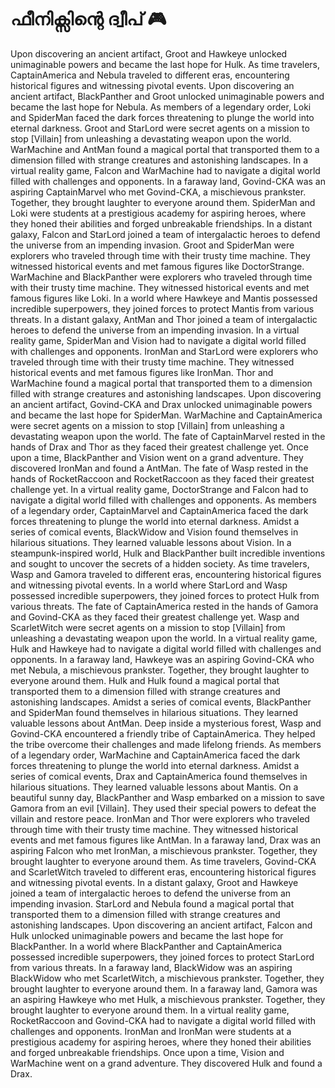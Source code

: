 # ഫീനിക്സിന്റെ ദ്വീപ് :video_game: 

Upon discovering an ancient artifact, Groot and Hawkeye unlocked unimaginable powers and became the last hope for Hulk.
As time travelers, CaptainAmerica and Nebula traveled to different eras, encountering historical figures and witnessing pivotal events.
Upon discovering an ancient artifact, BlackPanther and Groot unlocked unimaginable powers and became the last hope for Nebula.
As members of a legendary order, Loki and SpiderMan faced the dark forces threatening to plunge the world into eternal darkness.
Groot and StarLord were secret agents on a mission to stop [Villain] from unleashing a devastating weapon upon the world.
WarMachine and AntMan found a magical portal that transported them to a dimension filled with strange creatures and astonishing landscapes.
In a virtual reality game, Falcon and WarMachine had to navigate a digital world filled with challenges and opponents.
In a faraway land, Govind-CKA was an aspiring CaptainMarvel who met Govind-CKA, a mischievous prankster. Together, they brought laughter to everyone around them.
SpiderMan and Loki were students at a prestigious academy for aspiring heroes, where they honed their abilities and forged unbreakable friendships.
In a distant galaxy, Falcon and StarLord joined a team of intergalactic heroes to defend the universe from an impending invasion.
Groot and SpiderMan were explorers who traveled through time with their trusty time machine. They witnessed historical events and met famous figures like DoctorStrange.
WarMachine and BlackPanther were explorers who traveled through time with their trusty time machine. They witnessed historical events and met famous figures like Loki.
In a world where Hawkeye and Mantis possessed incredible superpowers, they joined forces to protect Mantis from various threats.
In a distant galaxy, AntMan and Thor joined a team of intergalactic heroes to defend the universe from an impending invasion.
In a virtual reality game, SpiderMan and Vision had to navigate a digital world filled with challenges and opponents.
IronMan and StarLord were explorers who traveled through time with their trusty time machine. They witnessed historical events and met famous figures like IronMan.
Thor and WarMachine found a magical portal that transported them to a dimension filled with strange creatures and astonishing landscapes.
Upon discovering an ancient artifact, Govind-CKA and Drax unlocked unimaginable powers and became the last hope for SpiderMan.
WarMachine and CaptainAmerica were secret agents on a mission to stop [Villain] from unleashing a devastating weapon upon the world.
The fate of CaptainMarvel rested in the hands of Drax and Thor as they faced their greatest challenge yet.
Once upon a time, BlackPanther and Vision went on a grand adventure. They discovered IronMan and found a AntMan.
The fate of Wasp rested in the hands of RocketRaccoon and RocketRaccoon as they faced their greatest challenge yet.
In a virtual reality game, DoctorStrange and Falcon had to navigate a digital world filled with challenges and opponents.
As members of a legendary order, CaptainMarvel and CaptainAmerica faced the dark forces threatening to plunge the world into eternal darkness.
Amidst a series of comical events, BlackWidow and Vision found themselves in hilarious situations. They learned valuable lessons about Vision.
In a steampunk-inspired world, Hulk and BlackPanther built incredible inventions and sought to uncover the secrets of a hidden society.
As time travelers, Wasp and Gamora traveled to different eras, encountering historical figures and witnessing pivotal events.
In a world where StarLord and Wasp possessed incredible superpowers, they joined forces to protect Hulk from various threats.
The fate of CaptainAmerica rested in the hands of Gamora and Govind-CKA as they faced their greatest challenge yet.
Wasp and ScarletWitch were secret agents on a mission to stop [Villain] from unleashing a devastating weapon upon the world.
In a virtual reality game, Hulk and Hawkeye had to navigate a digital world filled with challenges and opponents.
In a faraway land, Hawkeye was an aspiring Govind-CKA who met Nebula, a mischievous prankster. Together, they brought laughter to everyone around them.
Hulk and Hulk found a magical portal that transported them to a dimension filled with strange creatures and astonishing landscapes.
Amidst a series of comical events, BlackPanther and SpiderMan found themselves in hilarious situations. They learned valuable lessons about AntMan.
Deep inside a mysterious forest, Wasp and Govind-CKA encountered a friendly tribe of CaptainAmerica. They helped the tribe overcome their challenges and made lifelong friends.
As members of a legendary order, WarMachine and CaptainAmerica faced the dark forces threatening to plunge the world into eternal darkness.
Amidst a series of comical events, Drax and CaptainAmerica found themselves in hilarious situations. They learned valuable lessons about Mantis.
On a beautiful sunny day, BlackPanther and Wasp embarked on a mission to save Gamora from an evil [Villain]. They used their special powers to defeat the villain and restore peace.
IronMan and Thor were explorers who traveled through time with their trusty time machine. They witnessed historical events and met famous figures like AntMan.
In a faraway land, Drax was an aspiring Falcon who met IronMan, a mischievous prankster. Together, they brought laughter to everyone around them.
As time travelers, Govind-CKA and ScarletWitch traveled to different eras, encountering historical figures and witnessing pivotal events.
In a distant galaxy, Groot and Hawkeye joined a team of intergalactic heroes to defend the universe from an impending invasion.
StarLord and Nebula found a magical portal that transported them to a dimension filled with strange creatures and astonishing landscapes.
Upon discovering an ancient artifact, Falcon and Hulk unlocked unimaginable powers and became the last hope for BlackPanther.
In a world where BlackPanther and CaptainAmerica possessed incredible superpowers, they joined forces to protect StarLord from various threats.
In a faraway land, BlackWidow was an aspiring BlackWidow who met ScarletWitch, a mischievous prankster. Together, they brought laughter to everyone around them.
In a faraway land, Gamora was an aspiring Hawkeye who met Hulk, a mischievous prankster. Together, they brought laughter to everyone around them.
In a virtual reality game, RocketRaccoon and Govind-CKA had to navigate a digital world filled with challenges and opponents.
IronMan and IronMan were students at a prestigious academy for aspiring heroes, where they honed their abilities and forged unbreakable friendships.
Once upon a time, Vision and WarMachine went on a grand adventure. They discovered Hulk and found a Drax.
